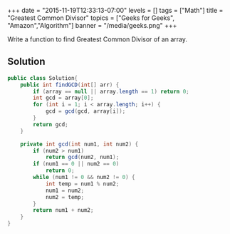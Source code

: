 +++
date = "2015-11-19T12:33:13-07:00"
levels = []
tags = ["Math"]
title = "Greatest Common Divisor"
topics = ["Geeks for Geeks", "Amazon","Algorithm"]
banner = "/media/geeks.png"
+++

Write a function to find Greatest Common Divisor of an array.
<!--more-->
## Solution
```java
public class Solution{
	public int findGCD(int[] arr) {
		if (array == null || array.length == 1)	return 0;
		int gcd = array[0];
		for (int i = 1; i < array.length; i++) {
			gcd = gcd(gcd, array[i]);
		}
		return gcd;
	}

	private int gcd(int num1, int num2) {
		if (num2 > num1)
			return gcd(num2, num1);
		if (num1 == 0 || num2 == 0)	
			return 0;
		while (num1 != 0 && num2 != 0) {
			int temp = num1 % num2;
			num1 = num2;
			num2 = temp;
		}
		return num1 + num2;
	}
}
```
